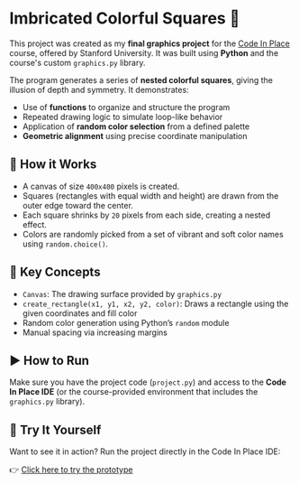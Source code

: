 # Imbricated Colorful Squares 🎨

This project was created as my **final graphics project** for the [Code In Place](https://codeinplace.stanford.edu/) course, offered by Stanford University. It was built using **Python** and the course's custom `graphics.py` library.

The program generates a series of **nested colorful squares**, giving the illusion of depth and symmetry. It demonstrates:

- Use of **functions** to organize and structure the program
- Repeated drawing logic to simulate loop-like behavior
- Application of **random color selection** from a defined palette
- **Geometric alignment** using precise coordinate manipulation

## 🔧 How it Works

- A canvas of size `400x400` pixels is created.
- Squares (rectangles with equal width and height) are drawn from the outer edge toward the center.
- Each square shrinks by `20` pixels from each side, creating a nested effect.
- Colors are randomly picked from a set of vibrant and soft color names using `random.choice()`.

## 🧠 Key Concepts

- `Canvas`: The drawing surface provided by `graphics.py`
- `create_rectangle(x1, y1, x2, y2, color)`: Draws a rectangle using the given coordinates and fill color
- Random color generation using Python’s `random` module
- Manual spacing via increasing margins

## ▶️ How to Run

Make sure you have the project code (`project.py`) and access to the **Code In Place IDE** (or the course-provided environment that includes the `graphics.py` library).

## 🎯 Try It Yourself

Want to see it in action? Run the project directly in the Code In Place IDE:

👉 [Click here to try the prototype](https://codeinplace.stanford.edu/cip3/share/McylTlErjRhbrGLVtDCS)
